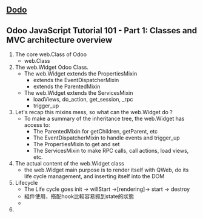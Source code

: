 ## [Dodo](https://codingdodo.com/)
## Odoo JavaScript Tutorial 101 - Part 1: Classes and MVC architecture overview
1. The core web.Class of Odoo
   + web.Class
2. The web.Widget Odoo Class.
   + The web.Widget extends the PropertiesMixin
     + extends the EventDispatcherMixin
     + extends the ParentedMixin
   + The web.Widget extends the ServicesMixin
     + loadViews, do_action, get_session, _rpc
     + trigger_up
3. Let's recap this mixins mess, so what can the web.Widget do ?
   + To make a summary of the inheritance tree, the web.Widget has access to:
     + The ParentedMixin for getChildren, getParent, etc
     + The EventDispatcherMixin to handle events and trigger_up
     + The PropertiesMixin to get and set
     + The ServicesMixin to make RPC calls, call actions, load views, etc.
4. The actual content of the web.Widget class
   +  the web.Widget main purpose is to render itself with QWeb, do its life cycle management, and inserting itself into the DOM
5. Lifecycle
   + The Life cycle goes init -> willStart ->[rendering]-> start -> destroy
   + 組件使用，搭配hook比較容易抓到state的狀態
   + 
6. 
